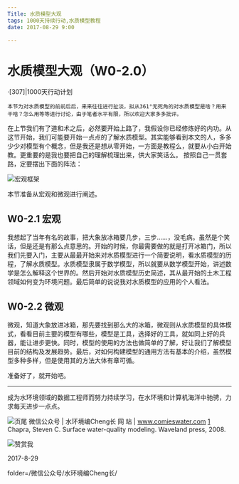 ```yaml
---
Title: 水质模型大观
tags: 1000天持续行动,水质模型教程
date: 2017-08-29 9:00

---
```

# 水质模型大观（W0-2.0）
·[307]|1000天行动计划

	本节为对水质模型的前前后后，来来往往进行扯淡，拟从361°无死角的对水质模型是啥？用来干啥？怎么用等等进行讨论，由于笔者水平有限，所以欢迎大家多多批评。

在上节我们有了道和术之后，必然要开始上路了，我假设你已经修炼好的内功。从这节开始，我们可能要开始一点点的了解水质模型。其实能够看到本文的人，多多少少对模型有个概念，但是我还是想从零开始，一方面是教程么，就要从小白开始教。更重要的是我也要把自己的理解梳理出来，供大家笑话么。
按照自己一贯套路，定要摆出下面的阵法：

![宏观框架][1]

本节准备从宏观和微观进行阐述。

## W0-2.1 宏观
我想起了当年有名的故事，把大象放冰箱要几步，三步……，没毛病。虽然是个笑话，但是还是有那么点意思的。开始的时候，你最需要做的就是打开冰箱门，所以我们先要入门，主要从最最开始来对水质模型进行一个简要说明，看水质模型的历程，了解水质模型。水质模型隶属于数学模型，所以就要从数学模型开始，讲述数学是怎么解释这个世界的。然后开始对水质模型历史简述，其从最开始的土木工程领域如何变为环境问题。最后简单的说说我对水质模型的应用的个人看法。

## W0-2.2 微观
微观，知道大象放进冰箱，那先要找到那么大的冰箱，微观则从水质模型的具体模式，看看目前主要的模型有哪些，模型是工具，选择好的工具，就如同上好的兵器，能让进步更快。同时，模型的使用的方法也做简单的了解，好让我们了解模型目前的结构及发展趋势。最后，对如何构建模型的通用方法有基本的介绍，虽然模型多种多样，但是使用其的方法大体有章可循。


准备好了，就开始吧。

---

成为水环境领域的数据工程师而努力持续学习，在水环境和计算机海洋中驰骋，力求每天进步一点点。

![页尾](http://comieswater-1254012817.cossh.myqcloud.com/comieswater/1523461783398.jpg)
微信公众号 | 水环境编Cheng长
网           站 | www.comieswater.com
[1] Chapra, Steven C. Surface water-quality modeling. Waveland press, 2008.

![赞赏我](http://comieswater-1254012817.cossh.myqcloud.com/comieswater/1523461783390.jpg)


 2017-8-29

folder=/微信公众号/水环境编Cheng长/	


[1]: http://comieswater-1254012817.cossh.myqcloud.com/comieswater/1523461783442.jpg

